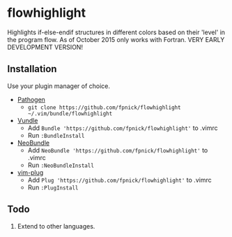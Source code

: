 # flowhighlight

Highlights if-else-endif structures in different colors based on
their 'level' in the program flow. 
As of October 2015 only works with Fortran.
VERY EARLY DEVELOPMENT VERSION!

## Installation

Use your plugin manager of choice.

- [Pathogen](https://github.com/tpope/vim-pathogen)
  - `git clone https://github.com/fpnick/flowhighlight ~/.vim/bundle/flowhighlight`
- [Vundle](https://github.com/gmarik/vundle)
  - Add `Bundle 'https://github.com/fpnick/flowhighlight'` to .vimrc
  - Run `:BundleInstall`
- [NeoBundle](https://github.com/Shougo/neobundle.vim)
  - Add `NeoBundle 'https://github.com/fpnick/flowhighlight'` to .vimrc
  - Run `:NeoBundleInstall`
- [vim-plug](https://github.com/junegunn/vim-plug)
  - Add `Plug 'https://github.com/fpnick/flowhighlight'` to .vimrc
  - Run `:PlugInstall`

## Todo

1. Extend to other languages.
